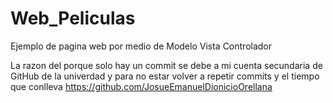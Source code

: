 # Web_Peliculas
Ejemplo de pagina web por medio de Modelo Vista Controlador


La razon del porque solo hay un commit se debe a mi cuenta secundaria de GitHub de la univerdad y para no estar volver a repetir commits y el tiempo que conlleva 
https://github.com/JosueEmanuelDionicioOrellana 
